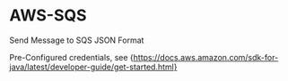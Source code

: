 # AWS-SQS
Send Message to SQS JSON Format

Pre-Configured credentials, see {https://docs.aws.amazon.com/sdk-for-java/latest/developer-guide/get-started.html}
